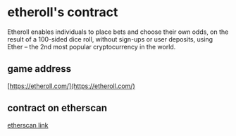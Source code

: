 # etheroll's contract

Etheroll enables individuals to place bets and choose their own odds, on the result of a 100-sided dice roll, without sign-ups or user deposits, using Ether – the 2nd most popular cryptocurrency in the world.

## game address
[https://etheroll.com/](https://etheroll.com/)

## contract on etherscan
[etherscan link](https://etherscan.io/address/0x048717ea892f23fb0126f00640e2b18072efd9d2#code)
